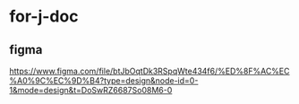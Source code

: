 # for-j-doc

## figma
https://www.figma.com/file/btJbOqtDk3RSpqWte434f6/%ED%8F%AC%EC%A0%9C%EC%9D%B4?type=design&node-id=0-1&mode=design&t=DoSwRZ6687So08M6-0
